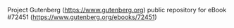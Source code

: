 Project Gutenberg (https://www.gutenberg.org) public repository
for eBook #72451 (https://www.gutenberg.org/ebooks/72451)
